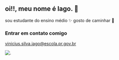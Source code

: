 ## oi!!, meu nome é Iago. 🙂
sou estudante do ensino médio ✨
gosto de caminhar 🚶


### Entrar em contato comigo
vinicius.silva.iago@escola.pr.gov.br


![.](https://media1.tenor.com/m/dEfkgDsugLIAAAAC/thumbs-up-baby.gif)
